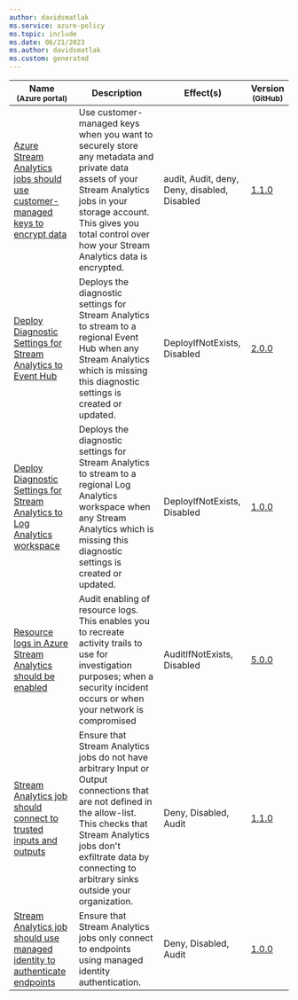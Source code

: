 ```yaml
---
author: davidsmatlak
ms.service: azure-policy
ms.topic: include
ms.date: 06/21/2023
ms.author: davidsmatlak
ms.custom: generated
---
```


|Name<br /><sub>(Azure portal)</sub> |Description |Effect(s) |Version<br /><sub>(GitHub)</sub> |
|---|---|---|---|
|[Azure Stream Analytics jobs should use customer-managed keys to encrypt data](https://portal.azure.com/#blade/Microsoft_Azure_Policy/PolicyDetailBlade/definitionId/%2Fproviders%2FMicrosoft.Authorization%2FpolicyDefinitions%2F87ba29ef-1ab3-4d82-b763-87fcd4f531f7) |Use customer-managed keys when you want to securely store any metadata and private data assets of your Stream Analytics jobs in your storage account. This gives you total control over how your Stream Analytics data is encrypted. |audit, Audit, deny, Deny, disabled, Disabled |[1.1.0](https://github.com/Azure/azure-policy/blob/master/built-in-policies/policyDefinitions/Stream%20Analytics/StreamAnalytics_CMK_Audit.json) |
|[Deploy Diagnostic Settings for Stream Analytics to Event Hub](https://portal.azure.com/#blade/Microsoft_Azure_Policy/PolicyDetailBlade/definitionId/%2Fproviders%2FMicrosoft.Authorization%2FpolicyDefinitions%2Fedf3780c-3d70-40fe-b17e-ab72013dafca) |Deploys the diagnostic settings for Stream Analytics to stream to a regional Event Hub when any Stream Analytics which is missing this diagnostic settings is created or updated. |DeployIfNotExists, Disabled |[2.0.0](https://github.com/Azure/azure-policy/blob/master/built-in-policies/policyDefinitions/Monitoring/StreamAnalytics_DeployDiagnosticLog_Deploy_EventHub.json) |
|[Deploy Diagnostic Settings for Stream Analytics to Log Analytics workspace](https://portal.azure.com/#blade/Microsoft_Azure_Policy/PolicyDetailBlade/definitionId/%2Fproviders%2FMicrosoft.Authorization%2FpolicyDefinitions%2F237e0f7e-b0e8-4ec4-ad46-8c12cb66d673) |Deploys the diagnostic settings for Stream Analytics to stream to a regional Log Analytics workspace when any Stream Analytics which is missing this diagnostic settings is created or updated. |DeployIfNotExists, Disabled |[1.0.0](https://github.com/Azure/azure-policy/blob/master/built-in-policies/policyDefinitions/Monitoring/StreamAnalytics_DeployDiagnosticLog_Deploy_LogAnalytics.json) |
|[Resource logs in Azure Stream Analytics should be enabled](https://portal.azure.com/#blade/Microsoft_Azure_Policy/PolicyDetailBlade/definitionId/%2Fproviders%2FMicrosoft.Authorization%2FpolicyDefinitions%2Ff9be5368-9bf5-4b84-9e0a-7850da98bb46) |Audit enabling of resource logs. This enables you to recreate activity trails to use for investigation purposes; when a security incident occurs or when your network is compromised |AuditIfNotExists, Disabled |[5.0.0](https://github.com/Azure/azure-policy/blob/master/built-in-policies/policyDefinitions/Stream%20Analytics/StreamAnalytics_AuditDiagnosticLog_Audit.json) |
|[Stream Analytics job should connect to trusted inputs and outputs](https://portal.azure.com/#blade/Microsoft_Azure_Policy/PolicyDetailBlade/definitionId/%2Fproviders%2FMicrosoft.Authorization%2FpolicyDefinitions%2Ffe8684d6-3c5b-45c0-a08b-fa92653c2e1c) |Ensure that Stream Analytics jobs do not have arbitrary Input or Output connections that are not defined in the allow-list. This checks that Stream Analytics jobs don't exfiltrate data by connecting to arbitrary sinks outside your organization. |Deny, Disabled, Audit |[1.1.0](https://github.com/Azure/azure-policy/blob/master/built-in-policies/policyDefinitions/Stream%20Analytics/StreamAnalytics_DataExfiltration_Audit.json) |
|[Stream Analytics job should use managed identity to authenticate endpoints](https://portal.azure.com/#blade/Microsoft_Azure_Policy/PolicyDetailBlade/definitionId/%2Fproviders%2FMicrosoft.Authorization%2FpolicyDefinitions%2Fea6c4923-510a-4346-be26-1894919a5b97) |Ensure that Stream Analytics jobs only connect to endpoints using managed identity authentication. |Deny, Disabled, Audit |[1.0.0](https://github.com/Azure/azure-policy/blob/master/built-in-policies/policyDefinitions/Stream%20Analytics/StreamAnalytics_ManagedIdentity_Audit.json) |
